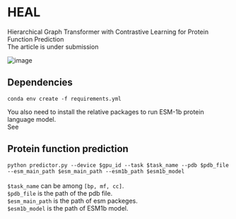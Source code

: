 # HEAL
Hierarchical Graph Transformer with Contrastive Learning for Protein Function Prediction \
The article is under submission

![image]([https://github.com/ZhonghuiGu/HEAL/model/GraphACL-BIO.png](https://github.com/ZhonghuiGu/HEAL/blob/main/model/GraphACL-BIO.png))

## Dependencies
`conda env create -f requirements.yml`

You also need to install the relative packages to run ESM-1b protein language model. \
See 


## Protein function prediction

`python predictor.py --device $gpu_id
                     --task $task_name
                     --pdb $pdb_file
                     --esm_main_path $esm_main_path
                     --esm1b_path $esm1b_model`
 \
 \
`$task_name` can be among `[bp, mf, cc]`. \
`$pdb_file` is the path of the pdb file. \
`$esm_main_path` is the path of esm packeges. \
`$esm1b_model` is the path of ESM1b model.
 
